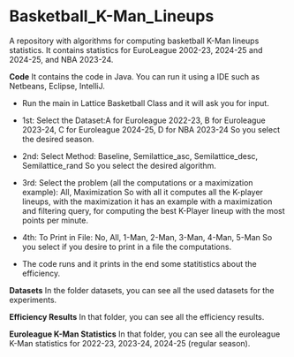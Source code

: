 # Basketball_K-Man_Lineups
A repository with algorithms for computing basketball K-Man lineups statistics. It contains statistics for EuroLeague 2002-23, 2024-25 and 2024-25, and NBA 2023-24. 

**Code**
It contains the code in Java.
You can run it using a IDE such as Netbeans, Eclipse, IntelliJ.

* Run the main in Lattice Basketball Class and it will ask you for input.

* 1st: Select the Dataset:A for Euroleague 2022-23, B for Euroleague 2023-24, C for Euroleague 2024-25, D for NBA 2023-24
So you select the desired season.

* 2nd: Select Method: Baseline, Semilattice_asc, Semilattice_desc, Semilattice_rand
So you select the desired algorithm.

* 3rd: Select the problem (all the computations or a maximization example): All, Maximization
So with all it computes all the K-player lineups, with the maximization it has an example with a maximization and filtering query, for computing the best K-Player lineup with the  most points per minute.

* 4th: To Print in File: No, All, 1-Man, 2-Man, 3-Man, 4-Man, 5-Man
So you select if you desire to print in a file the computations.

* The code runs and it prints in the end some statitistics about the efficiency.

**Datasets**
In the folder datasets, you can see all the used datasets for the experiments.

**Efficiency Results**
In that folder, you can see all the efficiency results.

**Euroleague K-Man Statistics**
In that folder, you can see all the euroleague K-Man statistics for 2022-23, 2023-24, 2024-25 (regular season).


